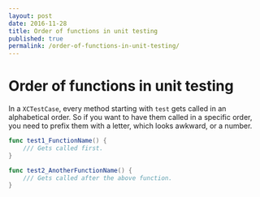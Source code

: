 ```yaml
---
layout: post
date: 2016-11-28
title: Order of functions in unit testing
published: true
permalink: /order-of-functions-in-unit-testing/
---
```


# Order of functions in unit testing

In a `XCTestCase`, every method starting with `test` gets called in an alphabetical order. So if you want to have them called in a specific order, you need to prefix them with a letter, which looks awkward, or a number.

```swift
func test1_FunctionName() {
	/// Gets called first.
}

func test2_AnotherFunctionName() {
	/// Gets called after the above function.
}
```
